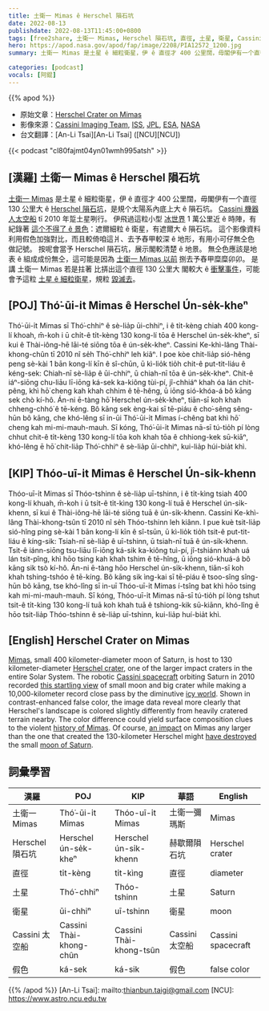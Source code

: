 ```yaml
---
title: 土衛一 Mimas ê Herschel 隕石坑
date: 2022-08-13
publishdate: 2022-08-13T11:45:00+0800
tags: [free2share, 土衛一 Mimas, Herschel 隕石坑, 直徑, 土星, 衛星, Cassini 太空船, 假色]
hero: https://apod.nasa.gov/apod/fap/image/2208/PIA12572_1200.jpg
summary: 土衛一 Mimas 是土星 ê 細粒衛星，伊 ê 直徑才 400 公里闊，毋閣伊有一个直徑 130 公里闊 ê Herschel 隕石坑，是規个太陽系內底上大 ê 隕石坑。

categories: [podcast]
vocals: [阿錕]
---
```


{{% apod %}}

- 原始文章：[Herschel Crater on Mimas](https://apod.nasa.gov/apod/ap220813.html)
- 影像來源：[Cassini Imaging Team](http://ciclops.org/), [ISS]( http://ciclops.org/iss/iss.php), [JPL](http://www.jpl.nasa.gov/), [ESA](http://www.esa.int/), [NASA](http://www.nasa.gov/)
- 台文翻譯：[An-Li Tsai][An-Li Tsai] ([NCU][NCU])

{{< podcast "cl80fajmt04yn01wmh995atsh" >}}

## [漢羅] 土衛一 Mimas ê Herschel 隕石坑
[土衛一 Mimas][Mimas] 是土星 ê 細粒衛星，伊 ê 直徑才 400 公里闊，毋閣伊有一个直徑 130 公里大 ê [Herschel 隕石坑][Herschel crater]，是規个太陽系內底上大 ê 隕石坑。
[Cassini 機器人太空船][Cassini spacecraft] tī 2010 年踅土星咧行。
伊飛過這粒小型 [冰世界][icy world] 1 萬公里近 ê 時陣，有紀錄著 [這个不得了 ê 景色][this startling view]：遮爾細粒 ê 衛星，有遮爾大 ê 隕石坑。
這个影像資料利用假色加強對比，而且較倚咱這爿、去予舂甲較深 ê 地形，有用小可仔無仝色做記號。
按呢會當予 Herschel 隕石坑，展示閣較清楚 ê 地景。
無仝色應該是地表 ê 組成成份無仝，這可能是因為 [土衛一 Mimas 以前][history of Mimas] 捌去予舂甲糜糜卯卯。
是講 土衛一 Mimas 若是拄著 比挵出這个直徑 130 公里大 閣較大 ê [衝擊事件][an impact]，可能會予這粒 [土星 ê 細粒衛星][moon of Saturn]，規粒 [毀滅去][have destroyed]。

## [POJ] Thó͘-ūi-i̍t Mimas ê Herschel Ún-se̍k-kheⁿ
Thó͘-ūi-i̍t Mimas sī Thó͘-chhiⁿ ê sè-lia̍p ūi-chhiⁿ, i ê ti̍t-kèng chiah 400 kong-lí khoah, m̄-koh i ū chi̍t-ê ti̍t-kèng 130 kong-lí tōa ê Herschel ún-se̍k-kheⁿ, sī kui ê Thài-iông-hē lāi-té siōng tōa ê ún-se̍k-kheⁿ.
Cassini Ke-khì-lâng Thài-khong-chûn tī 2010 nî se̍h Thó͘-chhiⁿ leh kiâⁿ.
I poe kòe chit-lia̍p sió-hêng peng sè-kài 1 bān kong-lí kīn ê sî-chūn, ū kì-lio̍k tio̍h chit-ê put-tit-liáu ê kéng-sek:
Chiah-nī sè-lia̍p ê ūi-chhiⁿ, ū chiah-nī tōa ê ún-se̍k-kheⁿ.
Chit-ê iáⁿ-siōng chu-liāu lī-iōng ká-sek ka-kiông tùi-pí, jî-chhiáⁿ khah óa lán chit-pêng, khì hō͘ cheng kah khah chhim ê tē-hêng, ū iōng sió-khóa-á bô kāng sek chò kí-hô.
Án-ni ē-tàng hō͘ Herschel ún-se̍k-kheⁿ, tiān-sī koh khah chheng-chhó͘ ê tē-kéng.
Bô kāng sek èng-kai sī tē-piáu ê cho͘-sêng sêng-hūn bô kāng, che khó-lêng sī in-ūi Thó͘-ūi-i̍t Mimas í-chêng bat khì hō͘ cheng kah mi-mi-mauh-mauh.
Sī kóng, Thó͘-ūi-i̍t Mimas nā-sī tú-tio̍h pí lòng chhut chit-ê ti̍t-kèng 130 kong-lí tōa koh khah tōa ê chhiong-kek sū-kiāⁿ, khó-lêng ē hō͘ chit-lia̍p Thó͘-chhiⁿ ê sè-lia̍p ūi-chhiⁿ, kui-lia̍p húi-bia̍t khì.

## [KIP] Thóo-uī-i̍t Mimas ê Herschel Ún-si̍k-khenn
Thóo-uī-i̍t Mimas sī Thóo-tshinn ê sè-lia̍p uī-tshinn, i ê ti̍t-kìng tsiah 400 kong-lí khuah, m̄-koh i ū tsi̍t-ê ti̍t-kìng 130 kong-lí tuā ê Herschel ún-si̍k-khenn, sī kui ê Thài-iông-hē lāi-té siōng tuā ê ún-si̍k-khenn.
Cassini Ke-khì-lâng Thài-khong-tsûn tī 2010 nî se̍h Thóo-tshinn leh kiânn.
I pue kuè tsit-lia̍p sió-hîng ping sè-kài 1 bān kong-lí kīn ê sî-tsūn, ū kì-lio̍k tio̍h tsit-ê put-tit-liáu ê kíng-sik:
Tsiah-nī sè-lia̍p ê uī-tshinn, ū tsiah-nī tuā ê ún-si̍k-khenn.
Tsit-ê iánn-siōng tsu-liāu lī-iōng ká-sik ka-kiông tuì-pí, jî-tshiánn khah uá lán tsit-pîng, khì hōo tsing kah khah tshim ê tē-hîng, ū iōng sió-khuá-á bô kāng sik tsò kí-hô.
Án-ni ē-tàng hōo Herschel ún-si̍k-khenn, tiān-sī koh khah tshing-tshóo ê tē-kíng.
Bô kāng sik ìng-kai sī tē-piáu ê tsoo-sîng sîng-hūn bô kāng, tse khó-lîng sī in-uī Thóo-uī-i̍t Mimas í-tsîng bat khì hōo tsing kah mi-mi-mauh-mauh.
Sī kóng, Thóo-uī-i̍t Mimas nā-sī tú-tio̍h pí lòng tshut tsit-ê ti̍t-kìng 130 kong-lí tuā koh khah tuā ê tshiong-kik sū-kiānn, khó-lîng ē hōo tsit-lia̍p Thóo-tshinn ê sè-lia̍p uī-tshinn, kui-lia̍p huí-bia̍t khì.

## [English] Herschel Crater on Mimas

[Mimas][Mimas], small 400 kilometer-diameter moon of Saturn, is host to 130 kilometer-diameter [Herschel crater][Herschel crater], one of the larger impact craters in the entire Solar System.
The robotic [Cassini spacecraft][Cassini spacecraft] orbiting Saturn in 2010 recorded [this startling view][this startling view] of small moon and big crater while making a 10,000-kilometer record close pass by the diminutive [icy world][icy world].
Shown in contrast-enhanced false color, the image data reveal more clearly that Herschel's landscape is colored slightly differently from heavily cratered terrain nearby.
The color difference could yield surface composition clues to the violent [history of Mimas][history of Mimas].
Of course, [an impact][an impact] on Mimas any larger than the one that created the 130-kilometer Herschel might [have destroyed][have destroyed] the small [moon of Saturn][moon of Saturn].

## 詞彙學習

|漢羅|POJ|KIP|華語|English|
|-|-|-|-|-|
|土衛一 Mimas|Thó͘-ūi-i̍t Mimas|Thóo-uī-i̍t Mimas|土衛一彌瑪斯|Mimas|
|Herschel 隕石坑|Herschel ún-se̍k-kheⁿ|Herschel ún-si̍k-khenn|赫歇爾隕石坑|Herschel crater|
|直徑|ti̍t-kèng|ti̍t-kìng|直徑|diameter|
|土星|Thó͘-chhiⁿ|Thóo-tshinn|土星|Saturn|
|衛星|ūi-chhiⁿ|uī-tshinn|衛星|moon|
|Cassini 太空船|Cassini Thài-khong-chûn|Cassini Thài-khong-tsûn|Cassini 太空船|Cassini spacecraft|
|假色|ká-sek|ká-sik|假色|false color|

{{% /apod %}}
[An-Li Tsai]: mailto:thianbun.taigi@gmail.com
[NCU]: https://www.astro.ncu.edu.tw

[copyright]: https://apod.nasa.gov/apod/fap/lib/about_apod.html#srapply

[Mimas]:https://solarsystem.nasa.gov/moons/saturn-moons/mimas/in-depth/
[Herschel crater]:http://en.wikipedia.org/wiki/Herschel_%28crater_on_Mimas%29
[Cassini spacecraft]:https://www.nasa.gov/mission_pages/cassini/main/index.html
[this startling view]:http://photojournal.jpl.nasa.gov/catalog/PIA12572
[icy world]:http://www.youtube.com/watch?v=CwWBZFIBkr0
[history of Mimas]:https://en.wikipedia.org/wiki/Mimas_(moon)
[an impact]:http://en.wikipedia.org/wiki/Impact_crater
[have destroyed]:https://en.wikipedia.org/wiki/Mimas_(moon)#In_popular_culture
[moon of Saturn]:https://en.wikipedia.org/wiki/Moons_of_Saturn
